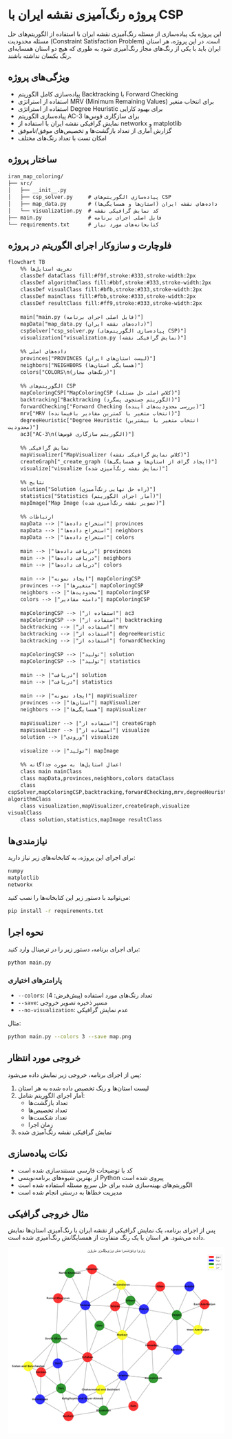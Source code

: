 # پروژه رنگ‌آمیزی نقشه ایران با CSP

این پروژه یک پیاده‌سازی از مسئله رنگ‌آمیزی نقشه ایران با استفاده از الگوریتم‌های حل مسئله محدودیت (Constraint Satisfaction Problem) است. در این پروژه، هر استان ایران باید با یکی از رنگ‌های مجاز رنگ‌آمیزی شود به طوری که هیچ دو استان همسایه‌ای رنگ یکسان نداشته باشند.

## ویژگی‌های پروژه

- پیاده‌سازی کامل الگوریتم Backtracking با Forward Checking
- استفاده از استراتژی MRV (Minimum Remaining Values) برای انتخاب متغیر
- استفاده از استراتژی Degree Heuristic برای بهبود کارایی
- پیاده‌سازی الگوریتم AC-3 برای سازگاری قوس‌ها
- نمایش گرافیکی نقشه ایران با استفاده از networkx و matplotlib
- گزارش آماری از تعداد بازگشت‌ها و تخصیص‌های موفق/ناموفق
- امکان تست با تعداد رنگ‌های مختلف

## ساختار پروژه

```
iran_map_coloring/
├── src/
│   ├── __init__.py
│   ├── csp_solver.py     # پیاده‌سازی الگوریتم‌های CSP
│   ├── map_data.py       # داده‌های نقشه ایران (استان‌ها و همسایگی‌ها)
│   └── visualization.py  # کد نمایش گرافیکی نقشه
├── main.py               # فایل اصلی اجرای برنامه
└── requirements.txt      # کتابخانه‌های مورد نیاز
```
## فلوچارت و سازوکار اجرای الگوریتم در پروژه

```mermaid
flowchart TB
    %% تعریف استایل‌ها
    classDef dataClass fill:#f9f,stroke:#333,stroke-width:2px
    classDef algorithmClass fill:#bbf,stroke:#333,stroke-width:2px
    classDef visualClass fill:#bfb,stroke:#333,stroke-width:2px
    classDef mainClass fill:#fbb,stroke:#333,stroke-width:2px
    classDef resultClass fill:#ff9,stroke:#333,stroke-width:2px

    main["main.py (فایل اصلی اجرای برنامه)"]
    mapData["map_data.py (داده‌های نقشه ایران)"]
    cspSolver["csp_solver.py (پیاده‌سازی الگوریتم‌های CSP)"]
    visualization["visualization.py (نمایش گرافیکی نقشه)"]

    %% داده‌های اصلی
    provinces["PROVINCES (لیست استان‌های ایران)"]
    neighbors["NEIGHBORS (همسایگی استان‌ها)"]
    colors["COLORS\n(رنگ‌های مجاز)"]

    %% الگوریتم‌های CSP
    mapColoringCSP["MapColoringCSP (کلاس اصلی حل مسئله)"]
    backtracking["Backtracking (الگوریتم جستجوی پسگرد)"]
    forwardChecking["Forward Checking (بررسی محدودیت‌های آینده)"]
    mrv["MRV (انتخاب متغیر با کمترین مقادیر باقیمانده)"]
    degreeHeuristic["Degree Heuristic (انتخاب متغیر با بیشترین محدودیت)"]
    ac3["AC-3\n(الگوریتم سازگاری قوس‌ها)"]

    %% نمایش گرافیکی
    mapVisualizer["MapVisualizer (کلاس نمایش گرافیکی نقشه)"]
    createGraph["_create_graph (ایجاد گراف از استان‌ها و همسایگی‌ها)"]
    visualize["visualize (نمایش نقشه رنگ‌آمیزی شده)"]

    %% نتایج
    solution["Solution (راه حل نهایی رنگ‌آمیزی)"]
    statistics["Statistics (آمار اجرای الگوریتم)"]
    mapImage["Map Image (تصویر نقشه رنگ‌آمیزی شده)"]

    %% ارتباطات
    mapData --> |"استخراج داده‌ها"| provinces
    mapData --> |"استخراج داده‌ها"| neighbors
    mapData --> |"استخراج داده‌ها"| colors

    main --> |"دریافت داده‌ها"| provinces
    main --> |"دریافت داده‌ها"| neighbors
    main --> |"دریافت داده‌ها"| colors

    main --> |"ایجاد نمونه"| mapColoringCSP
    provinces --> |"متغیرها"| mapColoringCSP
    neighbors --> |"محدودیت‌ها"| mapColoringCSP
    colors --> |"دامنه مقادیر"| mapColoringCSP

    mapColoringCSP --> |"استفاده از"| ac3
    mapColoringCSP --> |"استفاده از"| backtracking
    backtracking --> |"استفاده از"| mrv
    backtracking --> |"استفاده از"| degreeHeuristic
    backtracking --> |"استفاده از"| forwardChecking

    mapColoringCSP --> |"تولید"| solution
    mapColoringCSP --> |"تولید"| statistics

    main --> |"دریافت"| solution
    main --> |"دریافت"| statistics

    main --> |"ایجاد نمونه"| mapVisualizer
    provinces --> |"استان‌ها"| mapVisualizer
    neighbors --> |"همسایگی‌ها"| mapVisualizer

    mapVisualizer --> |"استفاده از"| createGraph
    mapVisualizer --> |"استفاده از"| visualize
    solution --> |"ورودی"| visualize

    visualize --> |"تولید"| mapImage

    %% اعمال استایل‌ها به صورت جداگانه
    class main mainClass
    class mapData,provinces,neighbors,colors dataClass
    class cspSolver,mapColoringCSP,backtracking,forwardChecking,mrv,degreeHeuristic,ac3 algorithmClass
    class visualization,mapVisualizer,createGraph,visualize visualClass
    class solution,statistics,mapImage resultClass
```



## نیازمندی‌ها

برای اجرای این پروژه، به کتابخانه‌های زیر نیاز دارید:

```
numpy
matplotlib
networkx
```

می‌توانید با دستور زیر این کتابخانه‌ها را نصب کنید:

```bash
pip install -r requirements.txt
```

## نحوه اجرا

برای اجرای برنامه، دستور زیر را در ترمینال وارد کنید:

```bash
python main.py
```

### پارامترهای اختیاری

- `--colors`: تعداد رنگ‌های مورد استفاده (پیش‌فرض: 4)
- `--save`: مسیر ذخیره تصویر خروجی
- `--no-visualization`: عدم نمایش گرافیکی

مثال:

```bash
python main.py --colors 3 --save map.png
```

## خروجی مورد انتظار

پس از اجرای برنامه، خروجی زیر نمایش داده می‌شود:

1. لیست استان‌ها و رنگ تخصیص داده شده به هر استان
2. آمار اجرای الگوریتم شامل:
   - تعداد بازگشت‌ها
   - تعداد تخصیص‌ها
   - تعداد شکست‌ها
   - زمان اجرا
3. نمایش گرافیکی نقشه رنگ‌آمیزی شده

## نکات پیاده‌سازی

- کد با توضیحات فارسی مستندسازی شده است
- از بهترین شیوه‌های برنامه‌نویسی Python پیروی شده است
- الگوریتم‌های بهینه‌سازی شده برای حل سریع مسئله استفاده شده است
- مدیریت خطاها به درستی انجام شده است

## مثال خروجی گرافیکی

پس از اجرای برنامه، یک نمایش گرافیکی از نقشه ایران با رنگ‌آمیزی استان‌ها نمایش داده می‌شود. هر استان با یک رنگ متفاوت از همسایگانش رنگ‌آمیزی شده است.

![خروجی مورد انتظار](./map.png)